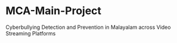 # MCA-Main-Project
Cyberbullying Detection and Prevention in Malayalam across Video Streaming Platforms 
